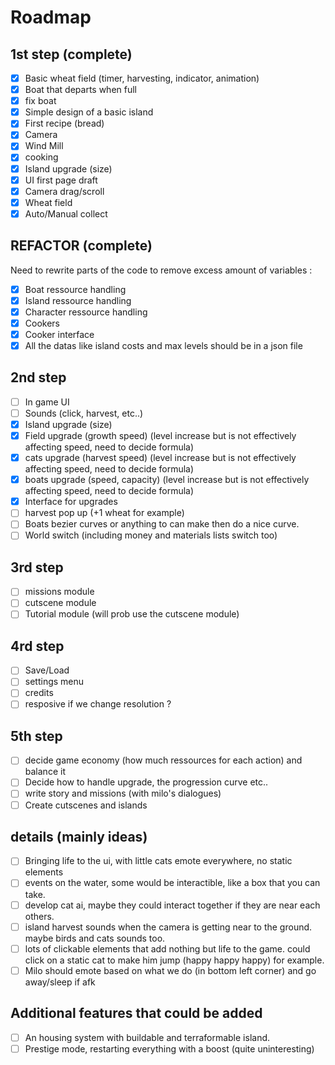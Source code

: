 # Roadmap

## 1st step (complete)

- [x] Basic wheat field (timer, harvesting, indicator, animation)   
- [x] Boat that departs when full  
- [x] fix boat
- [x] Simple design of a basic island  
- [x] First recipe (bread)
- [x] Camera 
- [x] Wind Mill
- [x] cooking
- [x] Island upgrade (size)
- [x] UI first page draft
- [x] Camera drag/scroll
- [x] Wheat field
- [x] Auto/Manual collect

## REFACTOR (complete)

Need to rewrite parts of the code to remove excess amount of variables :  
- [x] Boat ressource handling  
- [x] Island ressource handling   
- [x] Character ressource handling  
- [x] Cookers  
- [x] Cooker interface
- [x] All the datas like island costs and max levels should be in a json file

## 2nd step

- [ ] In game UI  
- [ ] Sounds (click, harvest, etc..)  
- [x] Island upgrade (size)  
- [x] Field upgrade (growth speed)  (level increase but is not effectively affecting speed, need to decide formula)
- [x] cats upgrade (harvest speed)  (level increase but is not effectively affecting speed, need to decide formula)
- [x] boats upgrade (speed, capacity)  (level increase but is not effectively affecting speed, need to decide formula)
- [x] Interface for upgrades
- [ ] harvest pop up (+1 wheat for example)  
- [ ] Boats bezier curves or anything to can make then do a nice curve.  
- [ ] World switch (including money and materials lists switch too)
  
## 3rd step

- [ ] missions module
- [ ] cutscene module
- [ ] Tutorial module (will prob use the cutscene module)

## 4rd step  

- [ ] Save/Load  
- [ ] settings menu
- [ ] credits
- [ ] resposive if we change resolution ?

## 5th step  

- [ ] decide game economy (how much ressources for each action) and balance it  
- [ ] Decide how to handle upgrade, the progression curve etc..
- [ ] write story and missions (with milo's dialogues)  
- [ ] Create cutscenes and islands

## details  (mainly ideas)

- [ ] Bringing life to the ui, with little cats emote everywhere, no static elements
- [ ] events on the water, some would be interactible, like a box that you can take.
- [ ] develop cat ai, maybe they could interact together if they are near each others.
- [ ] island harvest sounds when the camera is getting near to the ground. maybe birds and cats sounds too.
- [ ] lots of clickable elements that add nothing but life to the game. could click on a static cat to make him jump (happy happy happy) for example.
- [ ] Milo should emote based on what we do (in bottom left corner) and go away/sleep if afk

## Additional features that could be added

- [ ] An housing system with buildable and terraformable island.
- [ ] Prestige mode, restarting everything with a boost (quite uninteresting)